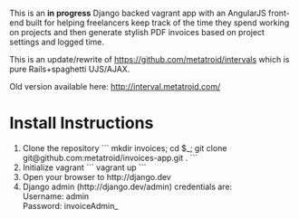 This is an **in progress** Django backed vagrant app with an AngularJS front-end built for helping freelancers keep track of the time they spend working on projects and then generate stylish PDF invoices based on project settings and logged time.

This is an update/rewrite of https://github.com/metatroid/intervals which is pure Rails+spaghetti UJS/AJAX.

Old version available here: http://interval.metatroid.com/

<h1>Install Instructions</h1>
<ol>
  <li>Clone the repository
  ```
  mkdir invoices; cd $_; git clone git@github.com:metatroid/invoices-app.git .
  ```
  </li>
  <li>Initialize vagrant
  ```
  vagrant up
  ```
  </li>
  <li>Open your browser to http://django.dev</li>
  <li>Django admin (http://django.dev/admin) credentials are:<br>Username: admin<br>Password: invoiceAdmin_</li>
</ol>